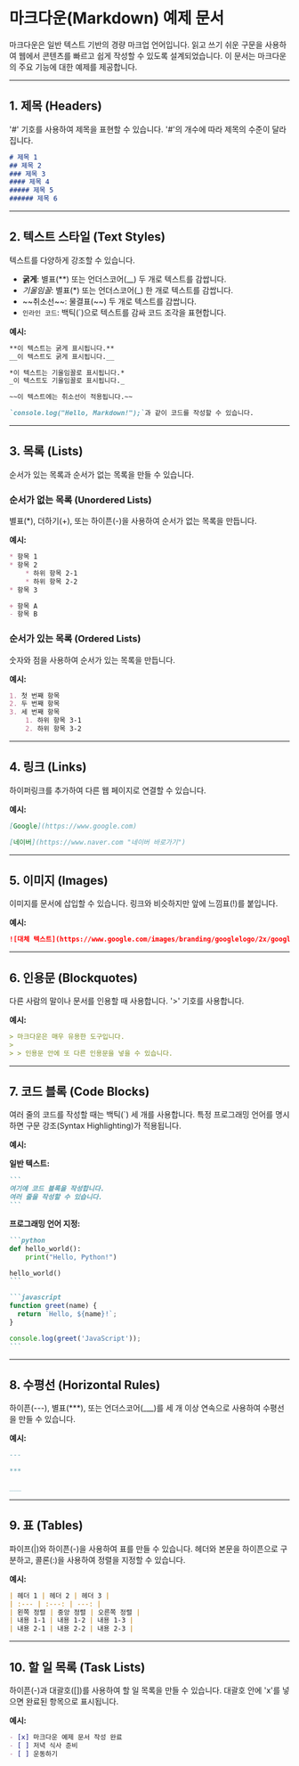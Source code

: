 # 마크다운(Markdown) 예제 문서

마크다운은 일반 텍스트 기반의 경량 마크업 언어입니다. 읽고 쓰기 쉬운 구문을 사용하여 웹에서 콘텐츠를 빠르고 쉽게 작성할 수 있도록 설계되었습니다. 이 문서는 마크다운의 주요 기능에 대한 예제를 제공합니다.

-----

## 1\. 제목 (Headers)

'\#' 기호를 사용하여 제목을 표현할 수 있습니다. '\#'의 개수에 따라 제목의 수준이 달라집니다.

```markdown
# 제목 1
## 제목 2
### 제목 3
#### 제목 4
##### 제목 5
###### 제목 6
```

-----

## 2\. 텍스트 스타일 (Text Styles)

텍스트를 다양하게 강조할 수 있습니다.

  * **굵게**: 별표(\*\*) 또는 언더스코어(\_\_) 두 개로 텍스트를 감쌉니다.
  * *기울임꼴*: 별표(\*) 또는 언더스코어(\_) 한 개로 텍스트를 감쌉니다.
  * \~\~취소선\~\~: 물결표(\~\~) 두 개로 텍스트를 감쌉니다.
  * `인라인 코드`: 백틱(\`)으로 텍스트를 감싸 코드 조각을 표현합니다.

**예시:**

```markdown
**이 텍스트는 굵게 표시됩니다.**
__이 텍스트도 굵게 표시됩니다.__

*이 텍스트는 기울임꼴로 표시됩니다.*
_이 텍스트도 기울임꼴로 표시됩니다._

~~이 텍스트에는 취소선이 적용됩니다.~~

`console.log("Hello, Markdown!");`과 같이 코드를 작성할 수 있습니다.
```

-----

## 3\. 목록 (Lists)

순서가 있는 목록과 순서가 없는 목록을 만들 수 있습니다.

### 순서가 없는 목록 (Unordered Lists)

별표(\*), 더하기(+), 또는 하이픈(-)을 사용하여 순서가 없는 목록을 만듭니다.

**예시:**

```markdown
* 항목 1
* 항목 2
    * 하위 항목 2-1
    * 하위 항목 2-2
* 항목 3

+ 항목 A
- 항목 B
```

### 순서가 있는 목록 (Ordered Lists)

숫자와 점을 사용하여 순서가 있는 목록을 만듭니다.

**예시:**

```markdown
1. 첫 번째 항목
2. 두 번째 항목
3. 세 번째 항목
    1. 하위 항목 3-1
    2. 하위 항목 3-2
```

-----

## 4\. 링크 (Links)

하이퍼링크를 추가하여 다른 웹 페이지로 연결할 수 있습니다.

**예시:**

```markdown
[Google](https://www.google.com)

[네이버](https://www.naver.com "네이버 바로가기")
```

-----

## 5\. 이미지 (Images)

이미지를 문서에 삽입할 수 있습니다. 링크와 비슷하지만 앞에 느낌표(\!)를 붙입니다.

**예시:**

```markdown
![대체 텍스트](https://www.google.com/images/branding/googlelogo/2x/googlelogo_color_272x92dp.png "구글 로고")
```

-----

## 6\. 인용문 (Blockquotes)

다른 사람의 말이나 문서를 인용할 때 사용합니다. '\>' 기호를 사용합니다.

**예시:**

```markdown
> 마크다운은 매우 유용한 도구입니다.
>
> > 인용문 안에 또 다른 인용문을 넣을 수 있습니다.
```

-----

## 7\. 코드 블록 (Code Blocks)

여러 줄의 코드를 작성할 때는 백틱(\`) 세 개를 사용합니다. 특정 프로그래밍 언어를 명시하면 구문 강조(Syntax Highlighting)가 적용됩니다.

**예시:**

**일반 텍스트:**

````markdown
```
여기에 코드 블록을 작성합니다.
여러 줄을 작성할 수 있습니다.
```
````

**프로그래밍 언어 지정:**

````markdown
```python
def hello_world():
    print("Hello, Python!")

hello_world()
```

```javascript
function greet(name) {
  return `Hello, ${name}!`;
}

console.log(greet('JavaScript'));
```
````

-----

## 8\. 수평선 (Horizontal Rules)

하이픈(---), 별표(\*\*\*), 또는 언더스코어(\_\_\_)를 세 개 이상 연속으로 사용하여 수평선을 만들 수 있습니다.

**예시:**

```markdown
---

***

___
```

-----

## 9\. 표 (Tables)

파이프(|)와 하이픈(-)을 사용하여 표를 만들 수 있습니다. 헤더와 본문을 하이픈으로 구분하고, 콜론(:)을 사용하여 정렬을 지정할 수 있습니다.

**예시:**

```markdown
| 헤더 1 | 헤더 2 | 헤더 3 |
| :--- | :---: | ---: |
| 왼쪽 정렬 | 중앙 정렬 | 오른쪽 정렬 |
| 내용 1-1 | 내용 1-2 | 내용 1-3 |
| 내용 2-1 | 내용 2-2 | 내용 2-3 |
```

-----

## 10\. 할 일 목록 (Task Lists)

하이픈(-)과 대괄호([])를 사용하여 할 일 목록을 만들 수 있습니다. 대괄호 안에 'x'를 넣으면 완료된 항목으로 표시됩니다.

**예시:**

```markdown
- [x] 마크다운 예제 문서 작성 완료
- [ ] 저녁 식사 준비
- [ ] 운동하기
```